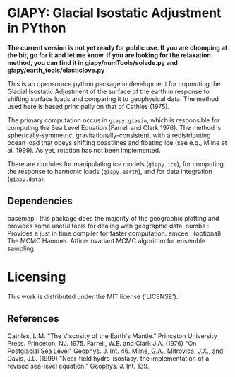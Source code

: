 # GIAPY: Glacial Isostatic Adjustment in PYthon

**The current version is not yet ready for public use. If you are chomping at the bit, go for it and let me know. If you are looking for the relaxation method, you can find it in giapy/numTools/solvde.py and giapy/earth_tools/elasticlove.py**

This is an opensource python package in development for copmuting
the Glacial Isostatic Adjustment of the surface of the earth in response to
shifting surface loads and comparing it to geophysical data. 
The method used here is based principally on that of Cathles (1975). 

The primary computation occus in ```giapy.giasim```, which is responsible for 
computing the Sea Level Equation (Farrell and Clark 1976). The method is spherically-symmetric,
gravitationally-consistent, with a redistributing ocean load that obeys shifting coastlines 
and floating ice (see e.g., Milne et al. 1999). As yet, rotation has not been implemented.

There are modules for manipulating ice models (```giapy.ice```), for 
computing the response to harmonic loads (```giapy.earth```), and for data 
integration (```giapy.data```). 

## Dependencies
basemap : this package does the majority of the geographic plotting and provides 
            some useful tools for dealing with geographic data.
numba   : Provides a just in time compiler for faster computation.
emcee   : (optional) The MCMC Hammer. Affine invariant MCMC algorithm for ensemble sampling.

# Licensing
This work is distributed under the MIT license (`LICENSE').

## References
Cathles, L.M. "The Viscosity of the Earth's Mantle." Princeton University
    Press. Princeton, NJ. 1975.
Farrell, W.E. and Clark J.A. (1976) "On Postglacial Sea Level" Geophys. J. Int. 46.
Milne, G.A., Mitrovica, J.X., and Davis, J.L. (1999) "Near-field hydro-isostasy: 
    the implementation of a revised sea-level equation." Geophys. J. Int. 139.
